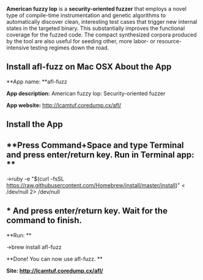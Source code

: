 **American fuzzy lop** is a **security-oriented fuzzer** that employs a novel type of compile-time instrumentation and genetic algorithms to automatically discover clean, interesting test cases that trigger new internal states in the targeted binary. This substantially improves the functional coverage for the fuzzed code. The compact synthesized corpora produced by the tool are also useful for seeding other, more labor- or resource-intensive testing regimes down the road.

## **Install afl-fuzz on Mac OSX About the App**

**App name: **afl-fuzz 

**App description:** American fuzzy lop: Security-oriented fuzzer 

**App website:** http://lcamtuf.coredump.cx/afl/ 

## **Install the App**

## **Press Command+Space and type Terminal and press enter/return key. Run in Terminal app: **

->ruby -e "$(curl -fsSL https://raw.githubusercontent.com/Homebrew/install/master/install)" < /dev/null 2> /dev/null 

## * And press enter/return key. Wait for the command to finish. 

**Run: **

->brew install afl-fuzz 

**Done! You can now use afl-fuzz. **

**Site: http://lcamtuf.coredump.cx/afl/**
